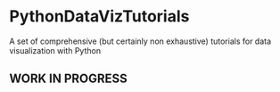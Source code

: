 # PythonDataVizTutorials
A set of comprehensive (but certainly non exhaustive) tutorials for data visualization with Python

## WORK IN PROGRESS
